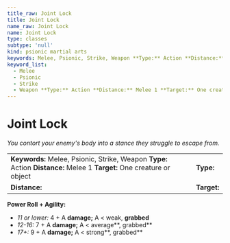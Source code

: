 ```yaml
---
title_raw: Joint Lock
title: Joint Lock
name_raw: Joint Lock
name: Joint Lock
type: classes
subtype: 'null'
kind: psionic martial arts
keywords: Melee, Psionic, Strike, Weapon **Type:** Action **Distance:** Melee 1 **Target:** One creature or object
keyword_list:
  - Melee
  - Psionic
  - Strike
  - Weapon **Type:** Action **Distance:** Melee 1 **Target:** One creature or object
---
```


# Joint Lock

*You contort your enemy's body into a stance they struggle to escape from.*

|                                                                                                                        |             |
| :--------------------------------------------------------------------------------------------------------------------- | :---------- |
| **Keywords:** Melee, Psionic, Strike, Weapon **Type:** Action **Distance:** Melee 1 **Target:** One creature or object | **Type:**   |
| **Distance:**                                                                                                          | **Target:** |

**Power Roll + Agility:**

- *11 or lower:* 4 + A **damage;** A \< weak, **grabbed**
- *12-16:* 7 + A **damage;** A \< average\*\*, grabbed\*\*
- *17+:* 9 + A **damage;** A \< strong\*\*, grabbed\*\*
